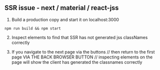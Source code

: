 ## SSR issue - next / material / react-jss

1. Build a production copy and start it on localhost:3000
```
npm run build && npm start
```

2. Inspect elements to find that SSR has not generated jss classNames correctly

3. If you navigate to the next page via the buttons // then return to the first page VIA THE BACK BROWSER BUTTON // inspecting elements on the page will show the client has generated the classnames correctly
